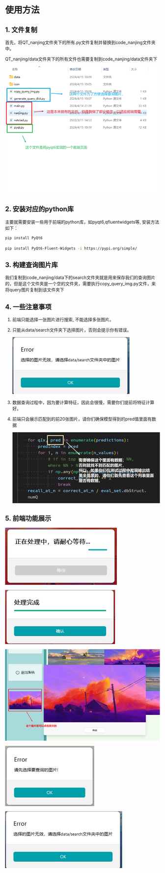 # 使用方法

## 1. 文件复制

首先，将QT_nanjing文件夹下的所有.py文件复制并替换到code_nanjing文件夹中。

QT_nanjing/data文件夹下的所有文件也需要复制到code_nanjing/data文件夹下

![1.png](./figure_of_md/1.png)

## 2. 安装对应的python库

主要就需要安装一些用于前端的python库，如pyqt6,qfluentwidgets等, 安装方法如下：

```bash
pip install PyQt6

pip install PyQt6-Fluent-Widgets -i https://pypi.org/simple/
```

## 3. 构建查询图片库

我们复制到code_nanjing/data下的search文件夹就是用来保存我们的查询图片的，但是这个文件夹是一个空的文件夹，需要执行copy_query_img.py文件，来将query图片复制到该文件夹下

## 4. 一些注意事项

1. 前端只能选择一张图片进行搜索, 不能选择多张图片。

2. 只能从data/search文件夹下选择图片，否则会提示你有错误。

   ![7.png](./figure_of_md/7.png)

3. 数据查询过程中，因为要计算特征，因此会很慢，需要你们提前将特征计算好。

4. 前端只会展示匹配到的前20张图片，请你们确保模型得到的pred值里面有数据

   ![2.png](./figure_of_md/2.png)

## 5. 前端功能展示

![3.png](./figure_of_md/3.png)

![4.png](./figure_of_md/4.png)

![5.png](./figure_of_md/5.png)

![6.png](./figure_of_md/6.png)

![7.png](./figure_of_md/7.png)
